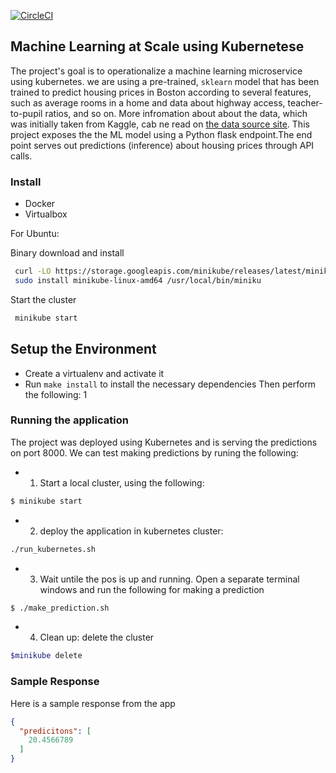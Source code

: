[![CircleCI](https://circleci.com/gh/khordoo/microservices-ml-kubernetes.svg?style=svg)](https://circleci.com/gh/khordoo/microservices-ml-kubernetes)


## Machine Learning at Scale using Kubernetese

The project's goal is to operationalize a machine learning microservice using kubernetes. we are using a pre-trained, `sklearn` model that has been trained to predict housing prices in Boston according to several features, such as average rooms in a home and data about highway access, teacher-to-pupil ratios, and so on. More infromation about about the data, which was initially taken from Kaggle, cab ne read on [the data source site](https://www.kaggle.com/c/boston-housing). This project exposes the the ML model using a Python flask endpoint.The end point serves out predictions (inference) about housing prices through API calls. 

### Install

- Docker
- Virtualbox

For Ubuntu:

Binary download and install
```sh
 curl -LO https://storage.googleapis.com/minikube/releases/latest/minikube-linux-amd64
 sudo install minikube-linux-amd64 /usr/local/bin/miniku
``` 

Start the cluster

```sh
 minikube start
```

## Setup the Environment

* Create a virtualenv and activate it
* Run `make install` to install the necessary dependencies
Then perform the following: 
1

### Running the application

The project was deployed using Kubernetes and is serving the predictions on port 8000.
We can test making predictions by runing the following:

- 1.  Start a local cluster, using the following:

```sh
$ minikube start
```
- 2.  deploy the application in kubernetes cluster:
```sh
./run_kubernetes.sh
```
- 3. Wait untile the pos is up and running. Open a separate terminal windows and run the following for making a prediction

```sh
$ ./make_prediction.sh
```
- 4. Clean up: delete the cluster
```sh 
$minikube delete
```

### Sample Response
Here is a sample response from the app

```json
{
  "predicitons": [
    20.4566789
  ]
}
```

